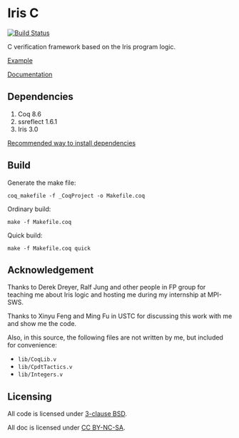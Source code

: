 Iris C
=======

[![Build Status](https://travis-ci.org/izgzhen/iris-c-coq.svg?branch=master)](https://travis-ci.org/izgzhen/iris-c-coq)

C verification framework based on the Iris program logic.

[Example](theories/tests/swap.v)

[Documentation](doc/iris-c.pdf)

## Dependencies

1. Coq 8.6
2. ssreflect 1.6.1
3. Iris 3.0

[Recommended way to install dependencies](.travis.yml)

## Build

Generate the make file:

```
coq_makefile -f _CoqProject -o Makefile.coq
```

Ordinary build:

```
make -f Makefile.coq
```

Quick build:

```
make -f Makefile.coq quick
```

## Acknowledgement

Thanks to Derek Dreyer, Ralf Jung and other people in FP group
for teaching me about Iris logic and hosting me during my internship at MPI-SWS.

Thanks to Xinyu Feng and Ming Fu in USTC for discussing this work with me
and show me the code.

Also, in this source, the following files are not written by me,
but included for convenience:

- `lib/CoqLib.v`
- `lib/CpdtTactics.v`
- `lib/Integers.v`

## Licensing

All code is licensed under [3-clause BSD](https://opensource.org/licenses/BSD-3-Clause).

All doc is licensed under [CC BY-NC-SA](https://creativecommons.org/licenses/by-nc-sa/4.0/).
